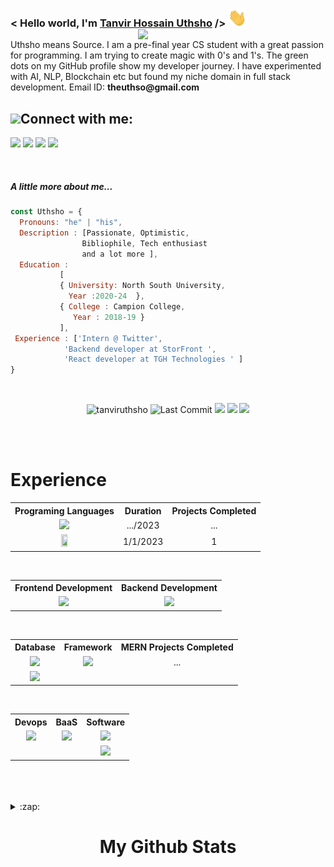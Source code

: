 
<h3> < Hello world, I'm <a href="https://TanvirUthsho/" target="_blank">Tanvir Hossain Uthsho</a> /> <img src="https://raw.githubusercontent.com/ABSphreak/ABSphreak/master/gifs/Hi.gif" width="30px"><img  align='right' src="https://user-images.githubusercontent.com/43414928/113603231-5101d200-9661-11eb-9dcf-93d0401a7287.png" width="300px"> </h3>
Uthsho means Source. I am a pre-final year CS student with a great passion for programming. I am trying to create magic with 0's and 1's. The green dots on my GitHub profile show my developer journey. I have experimented with AI, NLP, Blockchain etc but found my niche domain in full stack development. Email ID: <b> theuthso@gmail.com </b>
<!--===============================================Connection Start==============================================================-->
<h2 align="left"><img src="https://media.giphy.com/media/LnQjpWaON8nhr21vNW/giphy.gif" width="40">Connect with me:</h2>
<p align="left">
<a href="https://www.linkedin.com/in/uthsho-hossain" target="blank"><img src="https://img.icons8.com/fluent/48/000000/linkedin.png"/></a>
<a href="https://fb.com/people/Tanvir-Hossain/100045095227196/" target="blank"><img src="https://img.icons8.com/fluent/48/000000/facebook-new.png"/></a>
<a href="https://instagram.com/tanvir.h.u/" target="blank"> <img src="https://img.icons8.com/fluent/48/000000/instagram-new.png"/></a>
<a href="mailto:tanvir.h.uthsho@gmail.com" target="blank"><img src="https://img.icons8.com/color/48/000000/gmail-login.png"/></a>

</p>
<!--===============================================Connection End==============================================================-->
<br/>

##### A little more about me...  

```javascript
const Uthsho = {
  Pronouns: "he" | "his",
  Description : [Passionate, Optimistic, 
                Bibliophile, Tech enthusiast  
                and a lot more ],
  Education : 
           [ 
           { University: North South University, 
             Year :2020-24  }, 
           { College : Campion College,  
              Year : 2018-19 } 
           ],
 Experience : ['Intern @ Twitter', 
            'Backend developer at StorFront ', 
            'React developer at TGH Technologies ' ]
}
```

<br>
<!--------------------------------------Badges Start------------------------------>
<p align="center">
 <img src="https://komarev.com/ghpvc/?username=tanviruthsho&label=Profile%20views&color=fb0404&style=flat" alt="tanviruthsho" />
 <img alt="Last Commit" src="https://img.shields.io/github/last-commit/TanvirUthsho/TanvirUthsho?logo=markdown&label=LAST+UPDATE&color=02f28a&style=flat">
 <img src="https://badges.pufler.dev/visits/TanvirUthsho/TanvirUthsho"/>
 <img src="https://badges.pufler.dev/years/TanvirUthsho"/>
 <img src="https://badges.pufler.dev/commits/monthly/TanvirUthsho"/>
</p>
<!--------------------------------------Badges End ----------------------------- -->
<br>
<br>

<!-- =============================================
================================================== -->

# Experience

<table>
  <tr>
    <th>Programing Languages</th>
    <th>Duration</th>
    <th>Projects Completed</th>
  </tr>

  <tr>
    <td>
<img src="https://www.vectorlogo.zone/logos/python/python-official.svg"style="width:71%;">
</td>
    <td>.../2023</td>
    <td>...</td>
  </tr>
  <tr>
    <td>
    <img src="https://upload.vectorlogo.zone/logos/javascript/images/239ec8a4-163e-4792-83b6-3f6d96911757.svg"  width="25%" height="25%"style="border-radius:7px;" >
    </td>
    <td >1/1/2023</td>
    <td style="text-align:center;">1</td>
  </tr>
</table>
<br>
<!-- ========== 2nd ============ -->

<table>
  <tr>
    <th>Frontend Development</th>
    <th>Backend Development</th>

  </tr>

  <tr>
    <td>
<img src="https://www.vectorlogo.zone/logos/reactjs/reactjs-ar21.svg">
</td>
    <td>
<img src="https://www.vectorlogo.zone/logos/nodejs/nodejs-ar21.svg">
</td>
  </tr>
</table>
<br>

<!-- ======== 3rd ======= -->
<table>
  <tr>
    <th>Database</th>
    <th>Framework</th>
    <th><b>MERN Projects Completed</b></th>
  </tr>

  <tr>
    <td>
<img src="https://www.vectorlogo.zone/logos/mysql/mysql-ar21.svg">
</td>
    <td><img src="https://www.vectorlogo.zone/logos/expressjs/expressjs-ar21.svg"></td>
    <td>...</td>
  </tr>
  <tr>
    <td>
<img src="https://www.vectorlogo.zone/logos/mongodb/mongodb-ar21.svg">
</td>
    <td></td>
    <td></td>
  </tr>
</table>
<br>
<!-- ======== 4th ======= -->
<table>
  <tr>
    <th>Devops</th>
    <th>BaaS</th>
    <th>Software</th>
  </tr>

  <tr>
    <td>
<img src="https://www.vectorlogo.zone/logos/amazon_aws/amazon_aws-ar21.svg">
</td>
    <td>
    <img src="https://www.vectorlogo.zone/logos/firebase/firebase-ar21.svg"></td>
    <td><img src="https://upload.wikimedia.org/wikipedia/commons/a/af/Adobe_Photoshop_CC_icon.svg"style="width:25%;">
    </td>
  </tr>
  <tr>
  <td>
  <td>
    <td>
    <img src="https://www.vectorlogo.zone/logos/figma/figma-ar21.svg"style="width:50%;">
    </td>
  </tr>
</table>

<style>
th{
  text-align:center;
}
td{
  text-align:center;
}
  </style>


<br>
<br>
<br>
<details>
  <summary>:zap:
     <h1 align="center">
        <b>My Github Stats</b>
     </h1>
  </summary>
<br>
<p align = "center">
  <img  src = "https://github-readme-stats.vercel.app/api?username=TanvirUthsho&show_icons=true&theme=radical&line_height=27">
  <img src = "https://github-readme-stats.vercel.app/api/top-langs/?username=TanvirUthsho&theme=radical">
</p>

<p align = "center">
 <img  src="https://github-readme-streak-stats.herokuapp.com/?user=TanvirUthsho&show_icons=true&locale=en&layout=compact&theme=radical&line_height=0" />
</p> 

<p align = "center">
 <img src="https://activity-graph.herokuapp.com/graph?username=TanvirUthsho&theme=redical">
</p> 
</details>
